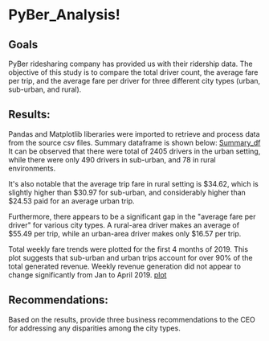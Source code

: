 # PyBer_Analysis!

## Goals
PyBer ridesharing company has provided us with their ridership data. The objective of this study is to compare the total driver count, the average fare per trip, and the average fare per driver for three different city types (urban, sub-urban, and rural).  


## Results: 
Pandas and Matplotlib liberaries were imported to retrieve and process data from the source csv files.
Summary dataframe is shown below:
[Summary_df](https://user-images.githubusercontent.com/82549848/120165197-eda7a280-c1c0-11eb-8fca-62c071536d71.PNG)
It can be observed that there were total of 2405 drivers in the urban setting, while there were only 490 drivers in sub-urban, and 78 in rural environments. 

It's also notable that the average trip fare in rural setting is $34.62, which is slightly higher than $30.97 for sub-urban, and considerably higher than $24.53 paid for an average urban trip.

Furthermore, there appears to be a significant gap in the "average fare per driver" for various city types. A rural-area driver makes an average of $55.49 per trip, while an urban-area driver makes only $16.57 per trip.
 
Total weekly fare trends were plotted for the first 4 months of 2019. This plot suggests that sub-urban and urban trips account for over 90% of the total generated revenue. Weekly revenue generation did not appear to change significantly from Jan to April 2019. 
[plot](https://user-images.githubusercontent.com/82549848/120167196-0f098e00-c1c3-11eb-95d1-c407a8650ab8.png)

## Recommendations: 
Based on the results, provide three business recommendations to the CEO for addressing any disparities among the city types.


